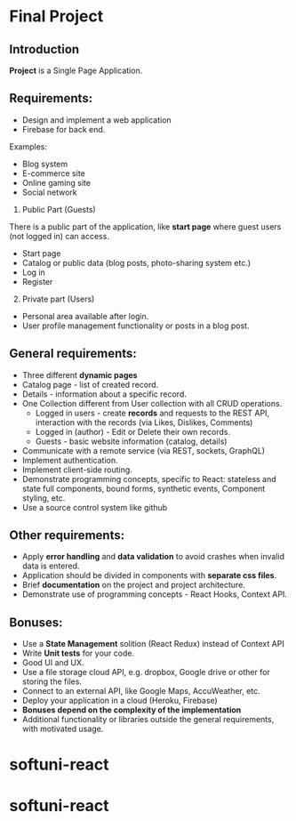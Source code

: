 # Final Project

## Introduction

**Project** is a Single Page Application.

## Requirements:

- Design and implement a web application
- Firebase for back end.

Examples:

- Blog system
- E-commerce site
- Online gaming site
- Social network

1. Public Part (Guests)

There is a public part of the application, like **start page** where guest users (not logged in) can access.

- Start page
- Catalog or public data (blog posts, photo-sharing system etc.)
- Log in
- Register

2. Private part (Users)

- Personal area available after login.
- User profile management functionality or posts in a blog post.

## General requirements:

- Three different **dynamic pages**
- Catalog page - list of created record.
- Details - information about a specific record.
- One Collection different from User collection with all CRUD operations.
  - Logged in users - create **records** and requests to the REST API,
    interaction with the records (via Likes, Dislikes, Comments)
  - Logged in (author) - Edit or Delete their own records.
  - Guests - basic website information (catalog, details)
- Communicate with a remote service (via REST, sockets, GraphQL)
- Implement authentication.
- Implement client-side routing.
- Demonstrate programming concepts, specific to React: stateless and state full components, bound forms, synthetic events, Component styling, etc.
- Use a source control system like github

## Other requirements:

- Apply **error handling** and **data validation** to avoid crashes when invalid data is entered.
- Application should be divided in components with **separate css files**.
- Brief **documentation** on the project and project architecture.
- Demonstrate use of programming concepts - React Hooks, Context API.

## Bonuses:

- Use a **State Management** solition (React Redux) instead of Context API
- Write **Unit tests** for your code.
- Good UI and UX.
- Use a file storage cloud API, e.g. dropbox, Google drive or other for storing the files.
- Connect to an external API, like Google Maps, AccuWeather, etc.
- Deploy your application in a cloud (Heroku, Firebase)
- **Bonuses depend on the complexity of the implementation**
- Additional functionality or libraries outside the general requirements, with motivated usage.

# softuni-react

# softuni-react
